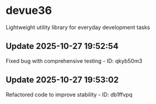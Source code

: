 # devue36
Lightweight utility library for everyday development tasks

## Update 2025-10-27 19:52:54
Fixed bug with comprehensive testing - ID: qkyb50m3


## Update 2025-10-27 19:53:02
Refactored code to improve stability - ID: db1ffvpq

